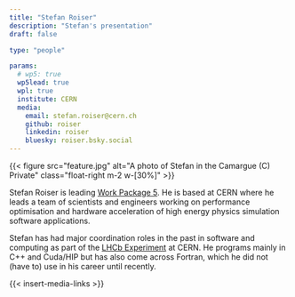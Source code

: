 ```yaml
---
title: "Stefan Roiser"
description: "Stefan's presentation"
draft: false

type: "people"

params:
  # wp5: true
  wp5lead: true
  wpl: true
  institute: CERN
  media: 
    email: stefan.roiser@cern.ch
    github: roiser
    linkedin: roiser
    bluesky: roiser.bsky.social
---
```


{{< figure src="feature.jpg" alt="A photo of Stefan in the Camargue (C) Private" class="float-right m-2 w-[30%]" >}}

Stefan Roiser is leading [Work Package 5](/workpackages/05_capacity_and_recognition/). He is based at CERN where he leads a team of scientists and engineers working on performance optimisation and hardware acceleration of high energy physics simulation software applications.

Stefan has had major coordination roles in the past in software and computing as part of the [LHCb Experiment](https://lhcb-outreach.web.cern.ch/) at CERN. He programs mainly in C++ and Cuda/HIP but has also come across Fortran, which he did not (have to) use in his career until recently.

{{< insert-media-links >}}
